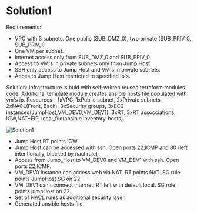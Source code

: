 # Solution1
Reqiurements:
- VPC with 3 subnets. One public (SUB_DMZ_0), two private (SUB_PRIV_0, SUB_PRIV_1)
- One VM per subnet.
- Internet access only from SUB_DMZ_0 and SUB_PRIV_0
- Access to VM's in private subnets only from Jump Host
- SSH only access to Jump Host and VM's in private subnets. 
- Acces to Jump Host restricted to specified ip's.

Solution:
Infrastructure is buid with self-written reused terraform modules code. Additional template module creates ansible hosts file populated with vm's ip. 
Resources - 1xVPC, 1xPublic subnet, 2xPrivate subnets, 2xNACL(Front, Back), 3xSecurity groups, 3xEC2 instances(JumpHost,VM_DEV0,VM_DEV1), 3xRT, 3xRT assocciations,
            IGW,NAT+EIP, local_file(ansible inventory-hosts).
 
 ![Solution1](https://user-images.githubusercontent.com/81967558/120902727-499b7c80-c642-11eb-8cf3-9ed476f10985.jpeg)

 
- Jump Host RT points IGW
- Jump Host can be accessed with ssh. Open ports 22,ICMP and 80 (left intentionally, blocked by nacl rule)
- Access from Jump_Host to VM_DEV0 and VM_DEV1 with ssh. Open ports 22,ICMP.
- VM_DEV0 instance can access web via NAT. RT points NAT. SG rule points JumpHost SG on 22.
- VM_DEV1 can't connect internet. RT left with default local. SG rule points jumpHost on 22.
- Set of NACL rules as additional security layer. 
- Generated ansible hosts file

